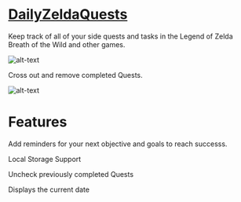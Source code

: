 # [DailyZeldaQuests](https://noah670.github.io/DailyZeldaQuests/)
Keep track of all of your side quests and tasks in the Legend of Zelda Breath of the Wild and other games.

![alt-text](https://github.com/Noah670/DailyZeldaQuests/blob/master/display/DailyZeldaQuests.png)

Cross out and remove completed Quests.

![alt-text](https://github.com/Noah670/DailyZeldaQuests/blob/master/display/DailyZeldaQuestsDemo.gif)


# Features 
Add reminders for your next objective and goals to reach successs.

Local Storage Support

Uncheck previously completed Quests

Displays the current date




